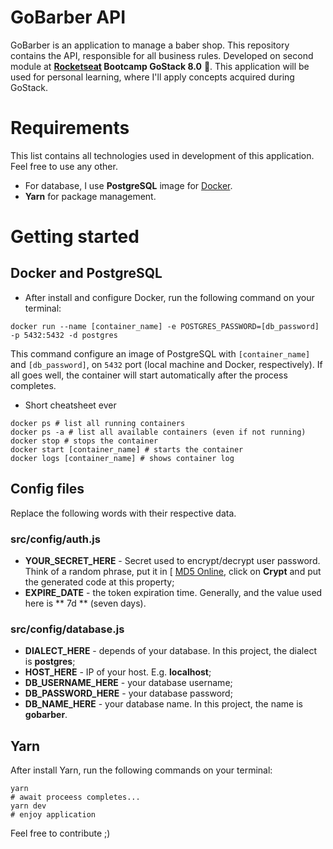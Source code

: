 # GoBarber API

GoBarber is an application to manage a baber shop. This repository contains the API, responsible for all business rules.
Developed on second module at **[Rocketseat](https://rocketseat.com.br/) Bootcamp GoStack 8.0** :rocket:.
This application will be used for personal learning, where I'll apply concepts acquired during GoStack.

# Requirements
This list contains all technologies used in development of this application. Feel free to use any other.
- For database, I use **PostgreSQL** image for [Docker](https://docs.docker.com/install/).
- **Yarn** for package management.

# Getting started
## Docker and PostgreSQL
- After install and configure Docker, run the following command on your terminal:

```
docker run --name [container_name] -e POSTGRES_PASSWORD=[db_password] -p 5432:5432 -d postgres
```

This command configure an image of PostgreSQL with `[container_name]` and `[db_password]`, on `5432` port (local machine and Docker, respectively). If all goes well, the container will start automatically after the process completes.

- Short cheatsheet ever
```shell
docker ps # list all running containers
docker ps -a # list all available containers (even if not running)
docker stop # stops the container
docker start [container_name] # starts the container
docker logs [container_name] # shows container log
```

## Config files
Replace the following words with their respective data.

### src/config/auth.js
- **YOUR_SECRET_HERE** - Secret used to encrypt/decrypt user password. Think of a random phrase, put it in [ [MD5 Online](https://www.md5online.org/), click on **Crypt** and put the generated code at this property;
- **EXPIRE_DATE** - the token expiration time. Generally, and the value used here is ** 7d ** (seven days).

### src/config/database.js

- **DIALECT_HERE** - depends of your database. In this project, the dialect is **postgres**;
- **HOST_HERE** - IP of your host. E.g. **localhost**;
- **DB_USERNAME_HERE** - your database username;
- **DB_PASSWORD_HERE** - your database password;
- **DB_NAME_HERE** - your database name. In this project, the name is **gobarber**.

## Yarn
After install Yarn, run the following commands on your terminal:
```
yarn
# await proceess completes...
yarn dev
# enjoy application
```

Feel free to contribute ;)
